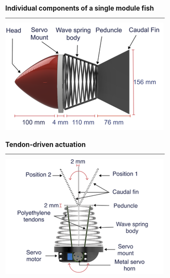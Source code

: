 ## Individual components of a single module fish

---

<img src="Images/side.PNG" alt="Parts" width="500"/>

## Tendon-driven actuation 

---

<img src="Images/cable.PNG" alt="Actuation" width="500"/>


